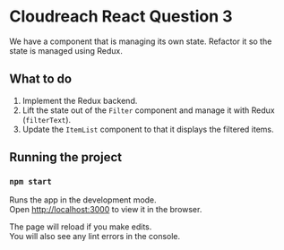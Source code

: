 # Cloudreach React Question 3

We have a component that is managing its own state. Refactor it so the state is managed using Redux.

## What to do

1. Implement the Redux backend.
2. Lift the state out of the `Filter` component and manage it with Redux (`filterText`).
3. Update the `ItemList` component to that it displays the filtered items.

## Running the project

### `npm start`

Runs the app in the development mode.<br>
Open [http://localhost:3000](http://localhost:3000) to view it in the browser.

The page will reload if you make edits.<br>
You will also see any lint errors in the console.
